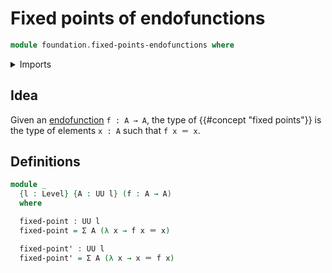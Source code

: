 # Fixed points of endofunctions

```agda
module foundation.fixed-points-endofunctions where
```

<details><summary>Imports</summary>

```agda
open import foundation.dependent-pair-types
open import foundation.identity-types
open import foundation.universe-levels

open import foundation-core.fibers-of-maps
```

</details>

## Idea

Given an [endofunction](foundation-core.endomorphisms.md) `f : A → A`, the type
of {{#concept "fixed points"}} is the type of elements `x : A` such that
`f x ＝ x`.

## Definitions

```agda
module _
  {l : Level} {A : UU l} (f : A → A)
  where

  fixed-point : UU l
  fixed-point = Σ A (λ x → f x ＝ x)

  fixed-point' : UU l
  fixed-point' = Σ A (λ x → x ＝ f x)
```
